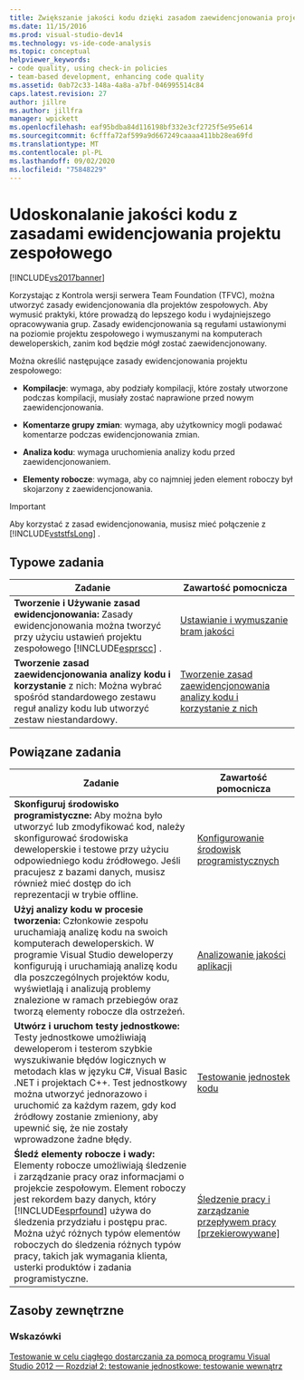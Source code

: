 ```yaml
---
title: Zwiększanie jakości kodu dzięki zasadom zaewidencjonowania projektu zespołowego | Microsoft Docs
ms.date: 11/15/2016
ms.prod: visual-studio-dev14
ms.technology: vs-ide-code-analysis
ms.topic: conceptual
helpviewer_keywords:
- code quality, using check-in policies
- team-based development, enhancing code quality
ms.assetid: 0ab72c33-148a-4a8a-a7bf-046995514c84
caps.latest.revision: 27
author: jillre
ms.author: jillfra
manager: wpickett
ms.openlocfilehash: eaf95bdba84d116198bf332e3cf2725f5e95e614
ms.sourcegitcommit: 6cfffa72af599a9d667249caaaa411bb28ea69fd
ms.translationtype: MT
ms.contentlocale: pl-PL
ms.lasthandoff: 09/02/2020
ms.locfileid: "75848229"
---
```

# <a name="enhancing-code-quality-with-team-project-check-in-policies"></a>Udoskonalanie jakości kodu z zasadami ewidencjowania projektu zespołowego
[!INCLUDE[vs2017banner](../includes/vs2017banner.md)]

Korzystając z Kontrola wersji serwera Team Foundation (TFVC), można utworzyć zasady ewidencjonowania dla projektów zespołowych. Aby wymusić praktyki, które prowadzą do lepszego kodu i wydajniejszego opracowywania grup. Zasady ewidencjonowania są regułami ustawionymi na poziomie projektu zespołowego i wymuszanymi na komputerach deweloperskich, zanim kod będzie mógł zostać zaewidencjonowany.

 Można określić następujące zasady ewidencjonowania projektu zespołowego:

- **Kompilacje**: wymaga, aby podziały kompilacji, które zostały utworzone podczas kompilacji, musiały zostać naprawione przed nowym zaewidencjonowania.

- **Komentarze grupy zmian**: wymaga, aby użytkownicy mogli podawać komentarze podczas ewidencjonowania zmian.

- **Analiza kodu**: wymaga uruchomienia analizy kodu przed zaewidencjonowaniem.

- **Elementy robocze**: wymaga, aby co najmniej jeden element roboczy był skojarzony z zaewidencjonowania.

> [!IMPORTANT]
> Aby korzystać z zasad ewidencjonowania, musisz mieć połączenie z [!INCLUDE[vststfsLong](../includes/vststfslong-md.md)] .

## <a name="common-tasks"></a>Typowe zadania

|Zadanie|Zawartość pomocnicza|
|----------|------------------------|
|**Tworzenie i Używanie zasad ewidencjonowania:** Zasady ewidencjonowania można tworzyć przy użyciu ustawień projektu zespołowego [!INCLUDE[esprscc](../includes/esprscc-md.md)] .|[Ustawianie i wymuszanie bram jakości](https://msdn.microsoft.com/library/bdc5666e-6cf0-45b2-a0a1-133c3f61e852)|
|**Tworzenie zasad zaewidencjonowania analizy kodu i korzystanie** z nich: Można wybrać spośród standardowego zestawu reguł analizy kodu lub utworzyć zestaw niestandardowy.|[Tworzenie zasad zaewidencjonowania analizy kodu i korzystanie z nich](../code-quality/creating-and-using-code-analysis-check-in-policies.md)|

## <a name="related-tasks"></a>Powiązane zadania

|Zadanie|Zawartość pomocnicza|
|----------|------------------------|
|**Skonfiguruj środowisko programistyczne:** Aby można było utworzyć lub zmodyfikować kod, należy skonfigurować środowiska deweloperskie i testowe przy użyciu odpowiedniego kodu źródłowego. Jeśli pracujesz z bazami danych, musisz również mieć dostęp do ich reprezentacji w trybie offline.|[Konfigurowanie środowisk programistycznych](https://msdn.microsoft.com/7b686610-d379-4ca0-9608-73ef0e576e3a)|
|**Użyj analizy kodu w procesie tworzenia:** Członkowie zespołu uruchamiają analizę kodu na swoich komputerach deweloperskich. W programie Visual Studio deweloperzy konfigurują i uruchamiają analizę kodu dla poszczególnych projektów kodu, wyświetlają i analizują problemy znalezione w ramach przebiegów oraz tworzą elementy robocze dla ostrzeżeń.|[Analizowanie jakości aplikacji](../code-quality/analyzing-application-quality-by-using-code-analysis-tools.md)|
|**Utwórz i uruchom testy jednostkowe:** Testy jednostkowe umożliwiają deweloperom i testerom szybkie wyszukiwanie błędów logicznych w metodach klas w języku C#, Visual Basic .NET i projektach C++. Test jednostkowy można utworzyć jednorazowo i uruchomić za każdym razem, gdy kod źródłowy zostanie zmieniony, aby upewnić się, że nie zostały wprowadzone żadne błędy.|[Testowanie jednostek kodu](../test/unit-test-your-code.md)|
|**Śledź elementy robocze i wady:** Elementy robocze umożliwiają śledzenie i zarządzanie pracy oraz informacjami o projekcie zespołowym. Element roboczy jest rekordem bazy danych, który [!INCLUDE[esprfound](../includes/esprfound-md.md)] używa do śledzenia przydziału i postępu prac. Można użyć różnych typów elementów roboczych do śledzenia różnych typów pracy, takich jak wymagania klienta, usterki produktów i zadania programistyczne.|[Śledzenie pracy i zarządzanie przepływem pracy &#91;przekierowywane&#93;](https://msdn.microsoft.com/d2d8637d-0ef8-4ca3-874e-a04713344032)|

## <a name="external-resources"></a>Zasoby zewnętrzne

### <a name="guidance"></a>Wskazówki
 [Testowanie w celu ciągłego dostarczania za pomocą programu Visual Studio 2012 — Rozdział 2: testowanie jednostkowe: testowanie wewnątrz](https://msdn.microsoft.com/library/jj159340.aspx)
